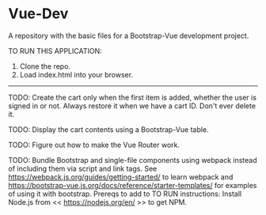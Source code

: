 # Vue-Dev
A repository with the basic files for a Bootstrap-Vue development project.

TO RUN THIS APPLICATION:
1. Clone the repo.
2. Load index.html into your browser.

-------------------------------------------

TODO: Create the cart only when the first item is added, whether the user is signed
in or not. Always restore it when we have a cart ID. Don't ever delete it.

TODO: Display the cart contents using a Bootstrap-Vue table.

TODO: Figure out how to make the Vue Router work.

TODO: Bundle Bootstrap and single-file components using webpack instead of
including them via script and link tags. See https://webpack.js.org/guides/getting-started/
to learn webpack and https://bootstrap-vue.js.org/docs/reference/starter-templates/
for examples of using it with bootstrap.
  Prereqs to add to TO RUN instructions:
  Install Node.js from << https://nodejs.org/en/ >> to get NPM.

